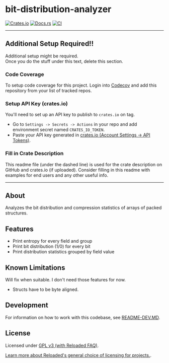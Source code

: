 # bit-distribution-analyzer

[![Crates.io](https://img.shields.io/crates/v/bit-distribution-analyzer.svg)](https://crates.io/crates/bit-distribution-analyzer)
[![Docs.rs](https://docs.rs/bit-distribution-analyzer/badge.svg)](https://docs.rs/bit-distribution-analyzer)
[![CI](https://github.com/Sewer56/bit-distribution-analyzer/actions/workflows/rust.yml/badge.svg)](https://github.com/Sewer56/bit-distribution-analyzer/actions)

-----------------------

## Additional Setup Required!!

Additional setup might be required.  
Once you do the stuff under this text, delete this section.  

### Code Coverage
To setup code coverage for this project. Login into [Codecov][codecov] and add this repository from your list of tracked repos.


### Setup API Key (crates.io)

You'll need to set up an API key to publish to `crates.io` on tag.

- Go to `Settings -> Secrets -> Actions` in your repo and add environment secret named `CRATES_IO_TOKEN`.  
- Paste your API key generated in [crates.io (Account Settings -> API Tokens)][crates-io-key].  

### Fill in Crate Description

This readme file (under the dashed line) is used for the crate description on GitHub and
crates.io (if uploaded). Consider filling in this readme with examples for end users and any
other useful info.

-----------------------

## About

Analyzes the bit distribution and compression statistics of arrays of packed structures.

## Features

- Print entropy for every field and group
- Print bit distribution (1/0) for every bit
- Print distribution statistics grouped by field value

## Known Limitations

Will fix when suitable. I don't need those features for now.

- Structs have to be byte aligned.

## Development

For information on how to work with this codebase, see [README-DEV.MD](README-DEV.MD).

## License

Licensed under [GPL v3 (with Reloaded FAQ)](./LICENSE).  

[Learn more about Reloaded's general choice of licensing for projects.][reloaded-license].  

[codecov]: https://about.codecov.io/
[crates-io-key]: https://crates.io/settings/tokens
[nuget-key]: https://www.nuget.org/account/apikeys
[reloaded-license]: https://reloaded-project.github.io/Reloaded.MkDocsMaterial.Themes.R2/Pages/license/